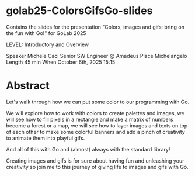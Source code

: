# golab25-ColorsGifsGo-slides
 Contains the slides for the presentation "Colors, images and gifs: bring on the fun with Go!" for GoLab 2025
 
LEVEL: Introductory and Overview

Speaker
Michele Caci
Senior SW Engineer @ Amadeus
Place
Michelangelo
Length
45 min
When
October 6th, 2025
15:15

# Abstract

Let's walk through how we can put some color to our programming with Go.

We will explore how to work with colors to create palettes and images, we will see how to fill pixels in a rectangle and make a matrix of numbers become a forest or a map, we will see how to layer images and texts on top of each other to make some colorful banners and add a pinch of creativity to animate them into playful gifs.

And all of this with Go and (almost) always with the standard library!

Creating images and gifs is for sure about having fun and unleashing your creativity so join me to this journey of giving life to images and gifs with Go.
